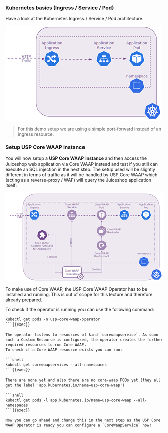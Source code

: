 ### Kubernetes basics (Ingress / Service / Pod)

Have a look at the Kubernetes Ingress / Service / Pod architecture:

![kuberntes ingress / svc / pod](./kubernetes_ingress_svc_pod.png)

> For this demo setup we are using a simple port-forward instead of an ingress resource.

### Setup USP Core WAAP instance

You will now setup a **USP Core WAAP instance** and then access the Juiceshop web application via Core WAAP instead and test if you still can execute an SQL injection in the next step. The setup used will be slightly different in terms of traffic as it will be handled by USP Core WAAP which (acting as a reverse-proxy / WAF) will query the Juiceshop application itself:

![USP Core WAAP setup](./kubernetes_core_waap.png)

To make use of Core WAAP, the USP Core WAAP Operator has to be installed and running. This is out of scope for this lecture and therefore already prepared.

To check if the operator is running you can use the following command:

```shell
kubectl get pods -n usp-core-waap-operator
```{{exec}}

The operator listens to resources of kind `corewaapservice`. As soon such a Custom Resource is configured, the operator creates the further required resources to run Core WAAP.
To check if a Core WAAP resource exists you can run:

```shell
kubectl get corewaapservices --all-namespaces
```{{exec}}

There are none yet and also there are no core-waap PODs yet (they all get the label 'app.kubernetes.io/name=usp-core-waap')

```shell
kubectl get pods -l app.kubernetes.io/name=usp-core-waap --all-namespaces
```{{exec}}

Now you can go ahead and change this in the next step as the USP Core WAAP Operator is ready you can configure a `CoreWaapService` now!
